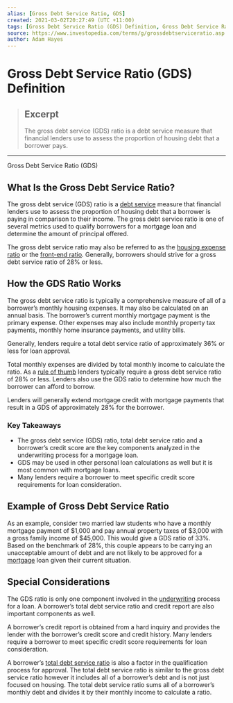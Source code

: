 ```yaml
---
alias: [Gross Debt Service Ratio, GDS]
created: 2021-03-02T20:27:49 (UTC +11:00)
tags: [Gross Debt Service Ratio (GDS) Definition, Gross Debt Service Ratio (GDS)]
source: https://www.investopedia.com/terms/g/grossdebtserviceratio.asp
author: Adam Hayes
---
```


# Gross Debt Service Ratio (GDS) Definition

> ## Excerpt
> The gross debt service (GDS) ratio is a debt service measure that financial lenders use to assess the proportion of housing debt that a borrower pays.

---

Gross Debt Service Ratio (GDS)
## What Is the Gross Debt Service Ratio?

The gross debt service (GDS) ratio is a [debt service](https://www.investopedia.com/terms/d/debtservice.asp) measure that financial lenders use to assess the proportion of housing debt that a borrower is paying in comparison to their income. The gross debt service ratio is one of several metrics used to qualify borrowers for a mortgage loan and determine the amount of principal offered.

The gross debt service ratio may also be referred to as the [housing expense ratio](https://www.investopedia.com/terms/h/housing_expense_ratio.asp) or the [front-end ratio](https://www.investopedia.com/terms/f/front-endratio.asp). Generally, borrowers should strive for a gross debt service ratio of 28% or less.

## How the GDS Ratio Works

The gross debt service ratio is typically a comprehensive measure of all of a borrower’s monthly housing expenses. It may also be calculated on an annual basis. The borrower’s current monthly mortgage payment is the primary expense. Other expenses may also include monthly property tax payments, monthly home insurance payments, and utility bills.

Generally, lenders require a total debt service ratio of approximately 36% or less for loan approval.

Total monthly expenses are divided by total monthly income to calculate the ratio. As a [rule of thumb](https://www.investopedia.com/terms/r/rule-of-thumb.asp) lenders typically require a gross debt service ratio of 28% or less. Lenders also use the GDS ratio to determine how much the borrower can afford to borrow.

Lenders will generally extend mortgage credit with mortgage payments that result in a GDS of approximately 28% for the borrower.

### Key Takeaways

-   The gross debt service (GDS) ratio, total debt service ratio and a borrower’s credit score are the key components analyzed in the underwriting process for a mortgage loan.
-   GDS may be used in other personal loan calculations as well but it is most common with mortgage loans.
-   Many lenders require a borrower to meet specific credit score requirements for loan consideration.

## Example of Gross Debt Service Ratio

As an example, consider two married law students who have a monthly mortgage payment of $1,000 and pay annual property taxes of $3,000 with a gross family income of $45,000. This would give a GDS ratio of 33%. Based on the benchmark of 28%, this couple appears to be carrying an unacceptable amount of debt and are not likely to be approved for a [mortgage](https://www.investopedia.com/terms/m/mortgage.asp) loan given their current situation.

## Special Considerations

The GDS ratio is only one component involved in the [underwriting](https://www.investopedia.com/terms/u/underwriting.asp) process for a loan. A borrower’s total debt service ratio and credit report are also important components as well.

A borrower’s credit report is obtained from a hard inquiry and provides the lender with the borrower’s credit score and credit history. Many lenders require a borrower to meet specific credit score requirements for loan consideration.

A borrower’s [total debt service ratio](https://www.investopedia.com/terms/t/totaldebtserviceratio.asp) is also a factor in the qualification process for approval. The total debt service ratio is similar to the gross debt service ratio however it includes all of a borrower’s debt and is not just focused on housing. The total debt service ratio sums all of a borrower’s monthly debt and divides it by their monthly income to calculate a ratio.
